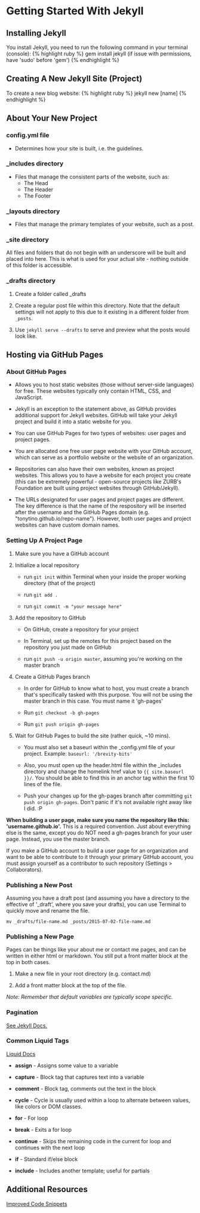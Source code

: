 # Getting Started With Jekyll

## Installing Jekyll

You install Jekyll, you need to run the following command in your terminal (console):
{% highlight ruby %}
  gem install jekyll (if issue with permissions, have 'sudo' before 'gem')
{% endhighlight %}

## Creating A New Jekyll Site (Project)

To create a new blog website:
{% highlight ruby %}
  jekyll new [name]
{% endhighlight %}

## About Your New Project

### config.yml file
- Determines how your site is built, i.e. the guidelines.

### _includes directory
- Files that manage the consistent parts of the website, such as:
  - The Head
  - The Header
  - The Footer

### _layouts directory
- Files that manage the primary templates of your website, such as a post.

### _site directory

All files and folders that do not begin with an underscore will be built and placed into here. This is what is used for your actual site - nothing outside of this folder is accessible.

### _drafts directory

1. Create a folder called _drafts

2. Create a regular post file within this directory. Note that the default settings will not apply to this due to it existing in a different folder from `_posts`.

3. Use `jekyll serve --drafts` to serve and preview what the posts would look like.

## Hosting via GitHub Pages

### About GitHub Pages

- Allows you to host static websites (those without server-side languages) for free. These websites typically only contain HTML, CSS, and JavaScript.

- Jekyll is an exception to the statement above, as GitHub provides additional support for Jekyll websites. GitHub will take your Jekyll project and build it into a static website for you.

- You can use GitHub Pages for two types of websites: user pages and project pages.

- You are allocated one free user page website with your GitHub account, which can serve as a portfolio website or the website of an organization.

- Repositories can also have their own websites, known as project websites. This allows you to have a website for each project you create (this can be extremely powerful - open-source projects like ZURB's Foundation are built using project websites through GitHub/Jekyll).

- The URLs designated for user pages and project pages are different. The key difference is that the name of the respository will be inserted after the username and the GitHub Pages domain (e.g. "tonytino.github.io/repo-name"). However, both user pages and project websites can have custom domain names.

### Setting Up A Project Page

1. Make sure you have a GitHub account

2. Initialize a local repository

    - run `git init` within Terminal when your inside the proper working directory (that of the project)

    - run `git add .`

    - run `git commit -m "your message here"`


3. Add the repository to GitHub

    - On GitHub, create a repository for your project

    - In Terminal, set up the remotes for this project based on the repository you just made on GitHub

    - run `git push -u origin master`, assuming you're working on the master branch

4. Create a GitHub Pages branch

    - In order for GitHub to know what to host, you must create a branch that's specifically tasked with this purpose. You will not be using the master branch in this case. You must name it 'gh-pages'

    - Run `git checkout -b gh-pages`

    - Run `git push origin gh-pages`

5. Wait for GitHub Pages to build the site (rather quick, ~10 mins).

    - You must also set a baseurl within the _config.yml file of your project. Example: `baseurl: '/brevity-bits'`

    - Also, you must open up the header.html file within the _includes directory and change the homelink href value to `{{ site.baseurl }}/`. You should be able to find this in an anchor tag within the first 10 lines of the file.

    - Push your changes up for the gh-pages branch after committing `git push origin gh-pages`. Don't panic if it's not available right away like I did. :P


**When building a user page, make sure you name the repository like this: 'username.github.io'.** This is a required convention. Just about everything else is the same, except you do NOT need a gh-pages branch for your user page. Instead, you use the master branch.

If you make a GitHub account to build a user page for an organization and want to be able to contribute to it through your primary GitHub account, you must assign yourself as a contributor to such repository (Settings > Collaborators).

### Publishing a New Post

Assuming you have a draft post (and assuming you have a directory to the effective of '_draft', where you save your drafts), you can use Terminal to quickly move and rename the file.

```
mv _drafts/file-name.md _posts/2015-07-02-file-name.md
```

### Publishing a New Page

Pages can be things like your about me or contact me pages, and can be written in either html or markdown. You still put a front matter block at the top in both cases.

1. Make a new file in your root directory (e.g. contact.md)

2. Add a front matter block at the top of the file.

*Note: Remember that default variables are typically scope specific.*

### Pagination

[See Jekyll Docs.](http://jekyllrb.com/docs/pagination/)

### Common Liquid Tags

[Liquid Docs](https://github.com/Shopify/liquid/wiki/Liquid-for-Designers)

- **assign** - Assigns some value to a variable

- **capture** - Block tag that captures text into a variable

- **comment** - Block tag, comments out the text in the block

- **cycle** - Cycle is usually used within a loop to alternate between values, like colors or DOM classes.

- **for** - For loop

- **break** - Exits a for loop

- **continue** - Skips the remaining code in the current for loop and continues with the next loop

- **if** - Standard if/else block

- **include** - Includes another template; useful for partials

## Additional Resources

[Improved Code Snippets](https://demisx.github.io/jekyll/2014/01/13/improve-code-highlighting-in-jekyll.html)